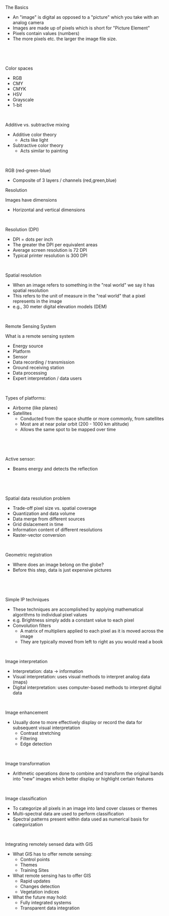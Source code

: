 The Basics

-   An "image" is digital as opposed to a "picture" which you take with
    an analog camera
-   Images are made up of pixels which is short for "Picture Element"
-   Pixels contain values (numbers)
-   The more pixels etc. the larger the image file size.

 

 

Color spaces

-   RGB
-   CMY
-   CMYK
-   HSV
-   Grayscale
-   1-bit

 

Additive vs. subtractive mixing

-   Additive color theory
    -   Acts like light
-   Subtractive color theory
    -   Acts similar to painting

 

RGB (red-green-blue)

-   Composite of 3 layers / channels (red,green,blue)

Resolution

Images have dimensions

-   Horizontal and vertical dimensions

 

Resolution (DPI)

-   DPI = dots per inch
-   The greater the DPI per equivalent areas
-   Average screen resolution is 72 DPI
-   Typical printer resolution is 300 DPI

 

Spatial resolution

-   When an image refers to something in the "real world" we say it has
    spatial resolution
-   This refers to the unit of measure in the "real world" that a pixel
    represents in the image
-   e.g., 30 meter digital elevation models (DEM)

 

Remote Sensing System

What is a remote sensing system

-   Energy source
-   Platform
-   Sensor
-   Data recording / transmission
-   Ground receiving station
-   Data processing
-   Expert interpretation / data users

 

Types of platforms:

-   Airborne (like planes)
-   Satellites
    -   Conducted from the space shuttle or more commonly, from
        satellites
    -   Most are at near polar orbit (200 - 1000 km altitude)
    -   Allows the same spot to be mapped over time

 

 

Active sensor:

-   Beams energy and detects the reflection

 

 

Spatial data resolution problem

-   Trade-off pixel size vs. spatial coverage
-   Quantization and data volume
-   Data merge from different sources
-   Grid dislacement in time
-   Information content of different resolutions
-   Raster-vector conversion

 

Geometric registration

-   Where does an image belong on the globe?
-   Before this step, data is just expensive pictures

 

 

Simple IP techniques

-   These techniques are accomplished by applying mathematical
    algorithms to individual pixel values
-   e.g. Brightness simply adds a constant value to each pixel
-   Convolution filters
    -   A matrix of multipliers applied to each pixel as it is moved
        across the image
    -   They are typically moved from left to right as you would read a
        book

 

Image interpretation

-   Interpretation: data -\> information
-   Visual interpretation: uses visual methods to interpret analog data
    (maps)
-   Digital interpretation: uses computer-based methods to interpret
    digital data

 

Image enhancement

-   Usually done to more effectively display or record the data for
    subsequent visual interpretation
    -   Contrast stretching
    -   Filtering
    -   Edge detection

 

Image transformation

-   Arithmetic operations done to combine and transform the original
    bands into "new" images which better display or highlight certain
    features

 

Image classification

-   To categorize all pixels in an image into land cover classes or
    themes
-   Multi-spectral data are used to perform classification
-   Spectral patterns present within data used as numerical basis for
    categorization

 

Integrating remotely sensed data with GIS

-   What GIS has to offer remote sensing:
    -   Control points
    -   Themes
    -   Training Sites
-   What remote sensing has to offer GIS
    -   Rapid updates
    -   Changes detection
    -   Vegetation indices
-   What the future may hold:
    -   Fully integrated systems
    -   Transparent data integration
